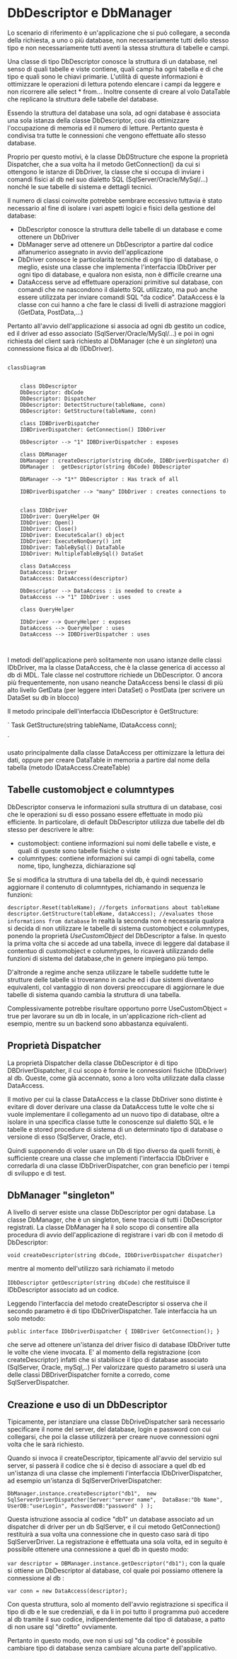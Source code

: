﻿# DbDescriptor e DbManager
Lo scenario di riferimento è un'applicazione che si può collegare, a seconda della richiesta, a uno o più database, non necessariamente tutti dello stesso tipo e non necessariamente tutti aventi la stessa struttura di tabelle e campi.

Una classe di tipo DbDescriptor conosce la struttura di un database, nel senso di quali tabelle e viste contiene, quali campi ha ogni tabella e di che tipo e quali sono le chiavi primarie. L'utilità di queste informazioni è ottimizzare le operazioni di lettura potendo elencare i campi da leggere e non ricorrere alle select * from...
Inoltre consente di creare al volo DataTable che replicano la struttura delle tabelle del database.

Essendo la struttura del database una sola, ad ogni database è associata una sola istanza della classe DbDescriptor,
cosi da ottimizzare l'occupazione di memoria ed il numero di letture. Pertanto questa è condivisa tra tutte le connessioni che vengono effettuate allo stesso database.

Proprio per questo motivi, è la classe DbDStructure che espone la proprietà Dispatcher, che a sua volta ha il metodo GetConnection() da cui si ottengono le istanze di DbDriver, la classe che si occupa di inviare i comandi fisici al db nel suo dialetto SQL (SqlServer/Oracle/MySql/...) nonché le sue tabelle di sistema e dettagli tecnici.

Il numero di classi coinvolte potrebbe sembrare eccessivo tuttavia è stato necessario al fine di isolare i vari aspetti logici e fisici della gestione del database:

- DbDescriptor conosce la struttura delle tabelle di un database e come ottenere un DbDriver
- DbManager serve ad ottenere un DbDescriptor a partire dal codice alfanumerico assegnato in avvio dell'applicazione
- DbDriver conosce le particolarità tecniche di ogni tipo di database, o meglio, esiste una classe che implementa l'interfaccia IDbDriver per ogni tipo di database, e qualora non esista, non è difficile crearne una
- DataAccess serve ad effettuare operazioni primitive sul database, con comandi che ne nascondono il dialetto SQL utilizzato, ma può anche essere utilizzata per inviare comandi SQL "da codice". DataAccess è la classe con cui hanno a che fare le classi di livelli di astrazione maggiori (GetData, PostData,...)


Pertanto all'avvio dell'applicazione si associa ad ogni db gestito un codice, ed il driver ad esso associato (SqlServer/Oracle/MySql/...) e poi in ogni richiesta del client sarà richiesto al DbManager (che è un *singleton*) una connessione fisica al db (IDbDriver).


```mermaid

classDiagram


    class DbDescriptor     
    DbDescriptor: dbCode
    DbDescriptor: Dispatcher
    DbDescriptor: DetectStructure(tableName, conn)
    DbDescriptor: GetStructure(tableName, conn)

    class IDBDriverDispatcher
    IDBDriverDispatcher: GetConnection() IDbDriver

    DbDescriptor --> "1" IDBDriverDispatcher : exposes

    class DbManager
    DbManager : createDescriptor(string dbCode, IDBDriverDispatcher d)
    DbManager :  getDescriptor(string dbCode) DbDescriptor
  
    DbManager --> "1*" DbDescriptor : Has track of all
    
    IDBDriverDispatcher --> "many" IDbDriver : creates connections to


    class IDbDriver
    IDbDriver: QueryHelper QH
    IDbDriver: Open()
    IDbDriver: Close()
    IDbDriver: ExecuteScalar() object
    IDbDriver: ExecuteNonQuery() int
    IDbDriver: TableBySql() DataTable
    IDbDriver: MultipleTableBySql() DataSet

    class DataAccess
    DataAccess: Driver
    DataAccess: DataAccess(descriptor)

    DbDescriptor --> DataAccess : is needed to create a
    DataAccess --> "1" IDbDriver : uses 

    class QueryHelper 

    IDbDriver --> QueryHelper : exposes
    DataAccess --> QueryHelper : uses
    DataAccess --> IDBDriverDispatcher : uses



```


I metodi dell'applicazione però solitamente non usano istanze delle classi IDbDriver, ma la classe DataAccess, che è la classe generica di accesso al db di MDL. Tale classe nel costruttore richiede un DbDescriptor. O ancora più frequentemente, non usano neanche DataAccess bensì le classi di più alto livello GetData (per leggere interi DataSet) o PostData (per scrivere un DataSet su db in blocco)

Il metodo principale dell'interfaccia IDbDescriptor è GetStructure:

`
	Task<dbstructure> GetStructure(string tableName, IDataAccess conn);

`

usato principalmente dalla classe DataAccess per ottimizzare la lettura dei dati, oppure per creare DataTable in memoria a partire dal nome della tabella (metodo IDataAccess.CreateTable)



## Tabelle customobject e columntypes
DbDescriptor conserva le informazioni sulla struttura di un database, cosi che le operazioni su di
esso possano essere effettuate in modo più efficiente. In particolare, di default DbDescriptor utilizza due tabelle
del db stesso per descrivere le altre:

- customobject: contiene informazioni sui nomi delle tabelle e viste, e quali di queste sono tabelle fisiche 
  o viste
- columntypes: contiene informazioni sui campi di ogni tabella, come nome, tipo, lunghezza, dichiarazione sql

Se si modifica la struttura di una tabella del db, è quindi necessario aggiornare il contenuto di columntypes, richiamando in sequenza le funzioni:

`
	descriptor.Reset(tableName); //forgets informations about tableName
	descriptor.GetStructure(tableName, dataAccess); //evaluates those informations from database
`
In realtà la seconda non è necessaria qualora si decida di non utilizzare le tabelle di sistema customobject e columntypes, ponendo la proprietà *UseCustomObject* del DbDescriptor a false. In questo la prima volta che si accede ad una tabella, invece di leggere dal database il contentuo di customobject e columntypes, lo ricaverà utilizzando delle funzioni di sistema del database,che in genere impiegano più tempo.

D'altronde a regime anche senza utilizzare le tabelle suddette tutte le strutture delle tabelle si troveranno in cache ed i due sistemi diventano equivalenti, col vantaggio di non doversi preoccupare di aggiornare le due tabelle di sistema quando cambia la struttura di una tabella.

Complessivamente potrebbe risultare opportuno porre UseCustomObject = true per lavorare su un db in locale, in un'applicazione rich-client ad esempio, mentre su un backend sono abbastanza equivalenti.



## Proprietà Dispatcher
La proprietà Dispatcher della classe DbDescriptor è di tipo DBDriverDispatcher, il cui scopo è fornire le connessioni fisiche (IDbDriver) al db. Queste, come già accennato, sono a loro volta utilizzate dalla classe DataAccess. 

Il motivo per cui la classe DataAccess e la classe DbDriver sono distinte è evitare di dover derivare una classe da DataAccess tutte le volte che si vuole implementare il collegamento ad un nuovo tipo di database, oltre a isolare in una specifica classe tutte le conoscenze sul dialetto SQL e le tabelle e stored procedure di sistema di un determinato tipo di database o versione di esso (SqlServer, Oracle, etc).

Quindi supponendo di voler usare un Db di tipo diverso da quelli forniti, è sufficiente creare una classe che implementi l'interfaccia IDbDriver e corredarla di una classe IDbDriverDispatcher, con gran beneficio per i tempi di sviluppo e di test.

## DbManager "singleton"
A livello di server esiste una classe DbDescriptor per ogni database. La classe DbManager, che è un singleton, tiene 
traccia di tutti i DbDescriptor registrati.
La classe DbManager ha il solo scopo di consentire alla procedura di avvio dell'applicazione di registrare i vari db
con il metodo di DbDescriptor:

`
    void createDescriptor(string dbCode, IDbDriverDispatcher dispatcher)
`

mentre al momento dell'utilizzo sarà richiamato il metodo

`
    IDbDescriptor getDescriptor(string dbCode)
`
che restituisce il IDbDescriptor associato ad un codice.

Leggendo l'interfaccia del metodo createDescriptor si osserva che il secondo parametro è di tipo IDbDriverDispatcher. 
Tale interfaccia ha un solo metodo:

`
	public interface IDbDriverDispatcher {
			IDBDriver GetConnection();
	}
`

che serve ad ottenere un'istanza del driver fisico di database IDbDriver tutte le volte che viene invocata. E' al momento della registrazione (con createDescriptor) infatti che si stabilisce il tipo di database associato (SqlServer, Oracle, mySql,..)
Per valorizzare questo parametro si userà una delle classi DBDriverDispatcher fornite a corredo, come SqlServerDispatcher.


## Creazione e uso di un DbDescriptor
Tipicamente, per istanziare una classe DbDriveDispatcher sarà necessario specificare il nome del server, del database, login e password con cui collegarsi, che poi la classe utilizzerà per creare nuove connessioni ogni volta che le sarà richiesto.

Quando si invoca il createDescriptor, tipicamente all'avvio del servizio sul server, si passerà il codice che si è deciso di associare a quel db ed un'istanza di una classe che implementi l'interfaccia IDbDriverDispatcher, ad esempio un'istanza di  SqlServerDriverDispatcher:

`
	DbManager.instance.createDescriptor("db1", 
		new SqlServerDriverDispatcher(Server:"server name", 
									  DataBase:"Db Name",
									  UserDB:"userLogin",
									  PasswordDB:"password"
									 )
	   );
`

Questa istruzione associa al codice "db1" un database associato ad un dispatcher di driver per un db SqlServer, e il cui metodo GetConnection() restituirà a sua volta una connessione che in questo caso sarà di tipo SqlServerDriver.
La registrazione è effettuata una sola volta, ed in seguito è possibile ottenere una connessione a quel db in questo modo:

`
    var descriptor = DBManager.instance.getDescriptor("db1");
`
con la quale si ottiene un DbDescriptor al database, col quale poi possiamo ottenere la connessione al db :

`
    var conn = new DataAccess(descriptor);
`

Con questa struttura, solo al momento dell'avvio registrazione si specifica il tipo di db e le sue credenziali, e da li in poi tutto il programma può accedere al db tramite il suo codice, indipendentemente dal tipo di database, a patto di non usare sql  "diretto" ovviamente.

Pertanto in questo modo, ove non si usi sql "da codice" è possibile cambiare tipo di database senza cambiare alcuna parte dell'applicativo.



